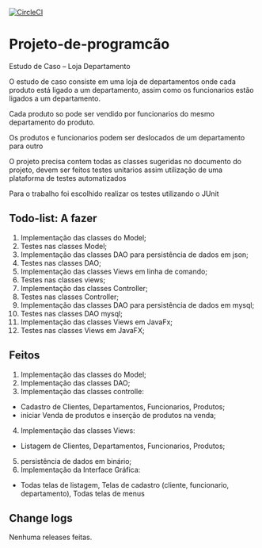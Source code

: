 ﻿[![CircleCI](https://circleci.com/gh/cristianomg/LojaDepartamento.svg?style=svg)](https://circleci.com/gh/cristianomg/LojaDepartamento)

# Projeto-de-programcão
Estudo de Caso – Loja Departamento

<p>O estudo de caso consiste em uma loja de departamentos onde cada produto está ligado a um departamento, assim como os 
funcionarios estão ligados a um departamento.</p> 
<p>Cada produto so pode ser vendido por funcionarios do mesmo departamento do produto.</p> 
<p>Os produtos e funcionarios podem ser deslocados de um departamento para outro</p>
<p>O projeto precisa contem todas as classes sugeridas no documento do projeto, devem ser feitos testes unitarios assim utilização de uma plataforma de testes automatizados</p>

<p>Para o trabalho foi escolhido realizar os testes utilizando o JUnit</p>

## Todo-list: A fazer
1. Implementação das classes do Model;
2. Testes nas classes Model;
3. Implementação das classes DAO para persistência de dados em json;
4. Testes nas classes DAO;
5. Implementação das classes Views em linha de comando;
6. Testes nas classes views;
7. Implementação das classes Controller;
8. Testes nas classes Controller;
9. Implementação das classes DAO para persistência de dados em mysql;
10. Testes nas classes DAO mysql;
11. Implementação das classes Views em JavaFx;
12. Testes nas classes Views em JavaFX;

## Feitos
1. Implementação das classes do Model;
2. Implementação das classes DAO;
3. Implementação das classes controlle:
+ Cadastro de Clientes, Departamentos, Funcionarios, Produtos;
+ iniciar Venda de produtos e inserção de produtos na venda;
4. Implementação das classes Views:
+ Listagem de Clientes, Departamentos, Funcionarios, Produtos;
5. persistência de dados em binário;
6. Implementação da Interface Gráfica:
+ Todas telas de listagem, Telas de cadastro (cliente, funcionario, departamento), Todas telas de menus



## Change logs

Nenhuma releases feitas.